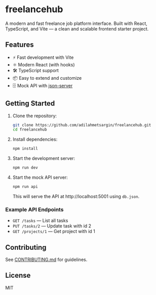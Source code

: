 # freelancehub

A modern and fast freelance job platform interface. Built with React, TypeScript, and Vite — a clean and scalable frontend starter project.

## Features
- ⚡️ Fast development with Vite
- ⚛️ Modern React (with hooks)
- 🛠️ TypeScript support
- 📦 Easy to extend and customize
- 🗄️ Mock API with [json-server](https://github.com/typicode/json-server)

## Getting Started

1. Clone the repository:
   ```sh
   git clone https://github.com/adilahmetsargin/freelancehub.git
   cd freelancehub
   ```
2. Install dependencies:
   ```sh
   npm install
   ```
3. Start the development server:
   ```sh
   npm run dev
   ```
4. Start the mock API server:
   ```sh
   npm run api
   ```
   This will serve the API at http://localhost:5001 using `db.json`.

### Example API Endpoints
- `GET /tasks` — List all tasks
- `PUT /tasks/2` — Update task with id 2
- `GET /projects/1` — Get project with id 1

## Contributing
See [CONTRIBUTING.md](./CONTRIBUTING.md) for guidelines.

## License
MIT
